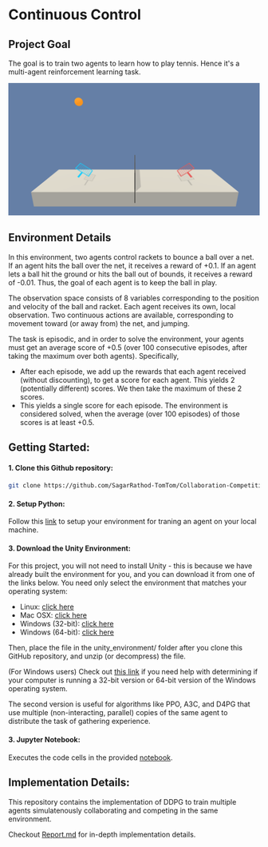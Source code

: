 # Continuous Control

## Project Goal

The goal is to train two agents to learn how to play tennis. Hence it's a multi-agent reinforcement learning task.

![In Project 3, Multi-agent](resources/tennis.png)

## Environment Details

In this environment, two agents control rackets to bounce a ball over a net. If an agent hits the ball over the net, it receives a reward of +0.1. If an agent lets a ball hit the ground or hits the ball out of bounds, it receives a reward of -0.01. Thus, the goal of each agent is to keep the ball in play.

The observation space consists of 8 variables corresponding to the position and velocity of the ball and racket. Each agent receives its own, local observation. Two continuous actions are available, corresponding to movement toward (or away from) the net, and jumping.

The task is episodic, and in order to solve the environment, your agents must get an average score of +0.5 (over 100 consecutive episodes, after taking the maximum over both agents). Specifically,

* After each episode, we add up the rewards that each agent received (without discounting), to get a score for each agent. This yields 2 (potentially different) scores. We then take the maximum of these 2 scores.
* This yields a single score for each episode. The environment is considered solved, when the average (over 100 episodes) of those scores is at least +0.5.

## Getting Started:

#### 1. Clone this Github repository:
```bash
git clone https://github.com/SagarRathod-TomTom/Collaboration-Competition-DRLND-Udacity-Project-3.git
```

#### 2. Setup Python:
Follow this [link](https://github.com/udacity/deep-reinforcement-learning#dependencies) to setup your environment for traning an agent on your local machine.

#### 3. Download the Unity Environment:

For this project, you will not need to install Unity - this is because we have already built the environment for you, and you can download it from one of the links below. You need only select the environment that matches your operating system:

* Linux: [click here](https://s3-us-west-1.amazonaws.com/udacity-drlnd/P3/Tennis/Tennis_Linux.zip)
* Mac OSX: [click here](https://s3-us-west-1.amazonaws.com/udacity-drlnd/P3/Tennis/Tennis.app.zip)
* Windows (32-bit): [click here](https://s3-us-west-1.amazonaws.com/udacity-drlnd/P3/Tennis/Tennis_Windows_x86.zip)
* Windows (64-bit): [click here](https://s3-us-west-1.amazonaws.com/udacity-drlnd/P3/Tennis/Tennis_Windows_x86_64.zip)

Then, place the file in the unity_environment/ folder after you clone this GitHub repository, and unzip (or decompress) the file.

(For Windows users) Check out [this link](https://support.microsoft.com/en-us/help/827218/how-to-determine-whether-a-computer-is-running-a-32-bit-version-or-64) if you need help with determining if your computer is running a 32-bit version or 64-bit version of the Windows operating system.

The second version is useful for algorithms like PPO, A3C, and D4PG that use multiple (non-interacting, parallel) copies of the same agent to distribute the task of gathering experience.


#### 3. Jupyter Notebook:

Executes the code cells in the provided [notebook](Tennis.ipynb).


## Implementation Details:

This repository contains the implementation of DDPG to train multiple agents simulatenously collaborating and competing in the same environment.

Checkout [Report.md](Report.md) for in-depth implementation details.